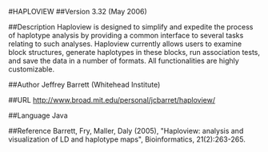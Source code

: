 #HAPLOVIEW
##Version
3.32 (May 2006)

##Description
Haploview is designed to simplify and expedite the process of haplotype analysis by providing a common interface to several tasks relating to such analyses. Haploview currently allows users to examine block structures, generate haplotypes in these blocks, run association tests, and save the data in a number of formats. All functionalities are highly customizable.

##Author
Jeffrey Barrett (Whitehead Institute)

##URL
http://www.broad.mit.edu/personal/jcbarret/haploview/

##Language
Java

##Reference
Barrett, Fry, Maller, Daly (2005), "Haploview: analysis and visualization of LD and haplotype maps", Bioinformatics, 21(2):263-265.

